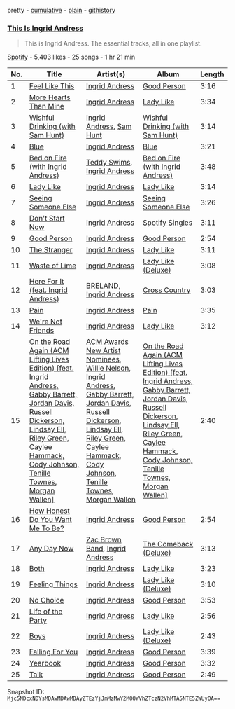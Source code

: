 pretty - [cumulative](/playlists/cumulative/37i9dQZF1DZ06evO07shWw.md) - [plain](/playlists/plain/37i9dQZF1DZ06evO07shWw) - [githistory](https://github.githistory.xyz/mackorone/spotify-playlist-archive/blob/main/playlists/plain/37i9dQZF1DZ06evO07shWw)

### [This Is Ingrid Andress](https://open.spotify.com/playlist/37i9dQZF1DZ06evO07shWw)

> This is Ingrid Andress\. The essential tracks, all in one playlist.

[Spotify](https://open.spotify.com/user/spotify) - 5,403 likes - 25 songs - 1 hr 21 min

| No. | Title | Artist(s) | Album | Length |
|---|---|---|---|---|
| 1 | [Feel Like This](https://open.spotify.com/track/4QWXSTeUHFzU0INh7SNqSU) | [Ingrid Andress](https://open.spotify.com/artist/0jPnVIasXzBYjrlpO5irii) | [Good Person](https://open.spotify.com/album/3Ua9kX869krW1M3UjEJVPv) | 3:16 |
| 2 | [More Hearts Than Mine](https://open.spotify.com/track/60RFlt48hm0l4Fu0JoccOl) | [Ingrid Andress](https://open.spotify.com/artist/0jPnVIasXzBYjrlpO5irii) | [Lady Like](https://open.spotify.com/album/6qon3hv0lhwK8o57PvVWZl) | 3:34 |
| 3 | [Wishful Drinking \(with Sam Hunt\)](https://open.spotify.com/track/3HGnIIdHYIbkowzLk8UHbE) | [Ingrid Andress](https://open.spotify.com/artist/0jPnVIasXzBYjrlpO5irii), [Sam Hunt](https://open.spotify.com/artist/2kucQ9jQwuD8jWdtR9Ef38) | [Wishful Drinking \(with Sam Hunt\)](https://open.spotify.com/album/2vb8B3MYGjfYlGch4KlEfe) | 3:14 |
| 4 | [Blue](https://open.spotify.com/track/0A4gEliYdWpZQeRt1en0XN) | [Ingrid Andress](https://open.spotify.com/artist/0jPnVIasXzBYjrlpO5irii) | [Blue](https://open.spotify.com/album/2Sfi2gRtjCAQqEEgg2EJ2h) | 3:21 |
| 5 | [Bed on Fire \(with Ingrid Andress\)](https://open.spotify.com/track/0739yB1rNxAQeLda9pOrEP) | [Teddy Swims](https://open.spotify.com/artist/33qOK5uJ8AR2xuQQAhHump), [Ingrid Andress](https://open.spotify.com/artist/0jPnVIasXzBYjrlpO5irii) | [Bed on Fire \(with Ingrid Andress\)](https://open.spotify.com/album/1tOEXqqFrTxoyHTXhvb8E5) | 3:48 |
| 6 | [Lady Like](https://open.spotify.com/track/7c3Y6INQrmNXDAOquinyw4) | [Ingrid Andress](https://open.spotify.com/artist/0jPnVIasXzBYjrlpO5irii) | [Lady Like](https://open.spotify.com/album/6qon3hv0lhwK8o57PvVWZl) | 3:14 |
| 7 | [Seeing Someone Else](https://open.spotify.com/track/0fgZNZZPgRy4PoU4moGtvi) | [Ingrid Andress](https://open.spotify.com/artist/0jPnVIasXzBYjrlpO5irii) | [Seeing Someone Else](https://open.spotify.com/album/4oAvf42fOYgtFbVdoslw6n) | 3:26 |
| 8 | [Don't Start Now](https://open.spotify.com/track/4RftloQV6tARnLrBuXKzMr) | [Ingrid Andress](https://open.spotify.com/artist/0jPnVIasXzBYjrlpO5irii) | [Spotify Singles](https://open.spotify.com/album/3Teo9qaJ93m4gDLmmAH7GS) | 3:11 |
| 9 | [Good Person](https://open.spotify.com/track/4CtqJnvxzV1638eK7xts3V) | [Ingrid Andress](https://open.spotify.com/artist/0jPnVIasXzBYjrlpO5irii) | [Good Person](https://open.spotify.com/album/16kKg96WaISnzGBdRU0k8d) | 2:54 |
| 10 | [The Stranger](https://open.spotify.com/track/6lJQpz7R61Yn05aa7bKZ3k) | [Ingrid Andress](https://open.spotify.com/artist/0jPnVIasXzBYjrlpO5irii) | [Lady Like](https://open.spotify.com/album/6qon3hv0lhwK8o57PvVWZl) | 3:11 |
| 11 | [Waste of Lime](https://open.spotify.com/track/59Y2VUXjLa5j6rQbV0ROWW) | [Ingrid Andress](https://open.spotify.com/artist/0jPnVIasXzBYjrlpO5irii) | [Lady Like \(Deluxe\)](https://open.spotify.com/album/5meYwtXnMng9XzeQ4eoJyO) | 3:08 |
| 12 | [Here For It \(feat\. Ingrid Andress\)](https://open.spotify.com/track/539AfK6L46AlSeQLKerleq) | [BRELAND](https://open.spotify.com/artist/0C86lmpnwiyLDUiyo4d0P1), [Ingrid Andress](https://open.spotify.com/artist/0jPnVIasXzBYjrlpO5irii) | [Cross Country](https://open.spotify.com/album/3I72c7nfxXdDDSPF04opm0) | 3:03 |
| 13 | [Pain](https://open.spotify.com/track/37u0I5Q44POEFCLhFREtGJ) | [Ingrid Andress](https://open.spotify.com/artist/0jPnVIasXzBYjrlpO5irii) | [Pain](https://open.spotify.com/album/2pPhFt9U1vjGoQgPVN9v9I) | 3:35 |
| 14 | [We're Not Friends](https://open.spotify.com/track/5rwrtdf4pjvaE96LiZ85KB) | [Ingrid Andress](https://open.spotify.com/artist/0jPnVIasXzBYjrlpO5irii) | [Lady Like](https://open.spotify.com/album/6qon3hv0lhwK8o57PvVWZl) | 3:12 |
| 15 | [On the Road Again \(ACM Lifting Lives Edition\) \[feat\. Ingrid Andress, Gabby Barrett, Jordan Davis, Russell Dickerson, Lindsay Ell, Riley Green, Caylee Hammack, Cody Johnson, Tenille Townes, Morgan Wallen\]](https://open.spotify.com/track/3cHY2wfceJZ3wcsOuvi1a9) | [ACM Awards New Artist Nominees](https://open.spotify.com/artist/1S5WLkcajugOGAx0DfVyIf), [Willie Nelson](https://open.spotify.com/artist/5W5bDNCqJ1jbCgTxDD0Cb3), [Ingrid Andress](https://open.spotify.com/artist/0jPnVIasXzBYjrlpO5irii), [Gabby Barrett](https://open.spotify.com/artist/6Iz3eq2aQGFf7TbGT2iahL), [Jordan Davis](https://open.spotify.com/artist/77kULmXAQ6vWer7IIHdGzI), [Russell Dickerson](https://open.spotify.com/artist/1E2AEtxaFaJtH0lO7kgNKw), [Lindsay Ell](https://open.spotify.com/artist/4lpA7MWpQpY7hKkwfLxw2Q), [Riley Green](https://open.spotify.com/artist/2QMsj4XJ7ne2hojxt6v5eb), [Caylee Hammack](https://open.spotify.com/artist/1ok6sI97SuTRNc7Hjj7Uj9), [Cody Johnson](https://open.spotify.com/artist/6zLBxLdl60ekBLpawtT63I), [Tenille Townes](https://open.spotify.com/artist/3TyeX0lk4B7k56ukfzEE0z), [Morgan Wallen](https://open.spotify.com/artist/4oUHIQIBe0LHzYfvXNW4QM) | [On the Road Again \(ACM Lifting Lives Edition\) \[feat\. Ingrid Andress, Gabby Barrett, Jordan Davis, Russell Dickerson, Lindsay Ell, Riley Green, Caylee Hammack, Cody Johnson, Tenille Townes, Morgan Wallen\]](https://open.spotify.com/album/30rdiduDKCF2u35tlagbOP) | 2:40 |
| 16 | [How Honest Do You Want Me To Be?](https://open.spotify.com/track/2Dn3Td3UlFQmo1bJmEyq68) | [Ingrid Andress](https://open.spotify.com/artist/0jPnVIasXzBYjrlpO5irii) | [Good Person](https://open.spotify.com/album/3Ua9kX869krW1M3UjEJVPv) | 2:54 |
| 17 | [Any Day Now](https://open.spotify.com/track/3wFQdX3Uqlg1k9a27qcVnM) | [Zac Brown Band](https://open.spotify.com/artist/6yJCxee7QumYr820xdIsjo), [Ingrid Andress](https://open.spotify.com/artist/0jPnVIasXzBYjrlpO5irii) | [The Comeback \(Deluxe\)](https://open.spotify.com/album/1aNIT8Eao5zaUVkmZ3ib0J) | 3:13 |
| 18 | [Both](https://open.spotify.com/track/1VZXhaEAeKUaSwUSocl2qp) | [Ingrid Andress](https://open.spotify.com/artist/0jPnVIasXzBYjrlpO5irii) | [Lady Like](https://open.spotify.com/album/6qon3hv0lhwK8o57PvVWZl) | 3:23 |
| 19 | [Feeling Things](https://open.spotify.com/track/5WgmV76XjrQ2ABWem3rTM1) | [Ingrid Andress](https://open.spotify.com/artist/0jPnVIasXzBYjrlpO5irii) | [Lady Like \(Deluxe\)](https://open.spotify.com/album/5meYwtXnMng9XzeQ4eoJyO) | 3:10 |
| 20 | [No Choice](https://open.spotify.com/track/6JUUB5sWlJV3VSMhtqcnxg) | [Ingrid Andress](https://open.spotify.com/artist/0jPnVIasXzBYjrlpO5irii) | [Good Person](https://open.spotify.com/album/3Ua9kX869krW1M3UjEJVPv) | 3:53 |
| 21 | [Life of the Party](https://open.spotify.com/track/2Kj0CNt34RnYByxCYETiJv) | [Ingrid Andress](https://open.spotify.com/artist/0jPnVIasXzBYjrlpO5irii) | [Lady Like](https://open.spotify.com/album/6qon3hv0lhwK8o57PvVWZl) | 2:56 |
| 22 | [Boys](https://open.spotify.com/track/7vO6jY3bzXEMA5pPL3VRYT) | [Ingrid Andress](https://open.spotify.com/artist/0jPnVIasXzBYjrlpO5irii) | [Lady Like \(Deluxe\)](https://open.spotify.com/album/5meYwtXnMng9XzeQ4eoJyO) | 2:43 |
| 23 | [Falling For You](https://open.spotify.com/track/1WqmNnwx0aIEoEY8h3ayl1) | [Ingrid Andress](https://open.spotify.com/artist/0jPnVIasXzBYjrlpO5irii) | [Good Person](https://open.spotify.com/album/3Ua9kX869krW1M3UjEJVPv) | 3:39 |
| 24 | [Yearbook](https://open.spotify.com/track/0V4kaCT7kbYjB3xDVBYWLP) | [Ingrid Andress](https://open.spotify.com/artist/0jPnVIasXzBYjrlpO5irii) | [Good Person](https://open.spotify.com/album/3Ua9kX869krW1M3UjEJVPv) | 3:32 |
| 25 | [Talk](https://open.spotify.com/track/52nr0MLyxZwe6zcSo7Jfmr) | [Ingrid Andress](https://open.spotify.com/artist/0jPnVIasXzBYjrlpO5irii) | [Good Person](https://open.spotify.com/album/3Ua9kX869krW1M3UjEJVPv) | 2:49 |

Snapshot ID: `Mjc5NDcxNDYsMDAwMDAwMDAyZTEzYjJmMzMwY2M0OWVhZTczN2VhMTA5NTE5ZWUyOA==`
